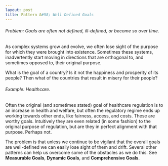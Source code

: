 ```yaml
---
layout: post
title: Pattern &#58; Well Defined Goals
---
```





###### Problem: Goals are often not defined, ill-defined, or become so over time.

As complex systems grow and evolve, we often lose sight of the purpose for which they were brought into existence. Sometimes these systems, inadvertently start moving in directions that are orthogonal to, and sometimes opposed to, their original purpose.

What is the goal of a country? Is it not the happiness and prosperity of its people? Then what of the countries that result in misery for their people?

###### Example: Healthcare.

Often the original (and sometimes stated) goal of healthcare regulation is to an increase in health and welfare, but often the regulatory regime ends up working towards other ends, like fairness, access, and costs. These are worthy goals. Intuitively they are even related (in some fashion) to the original purpose of regulation, but are they in perfect alignment with that purpose. Perhaps not.

The problem is that unless we continue to be vigilant that the overall goals are well-defined we can easily lose sight of them and drift. Several other patterns can help us overcome some of the obstacles as we do this. See **Measurable Goals**, **Dynamic Goals**, and **Comprehensive Goals**.
